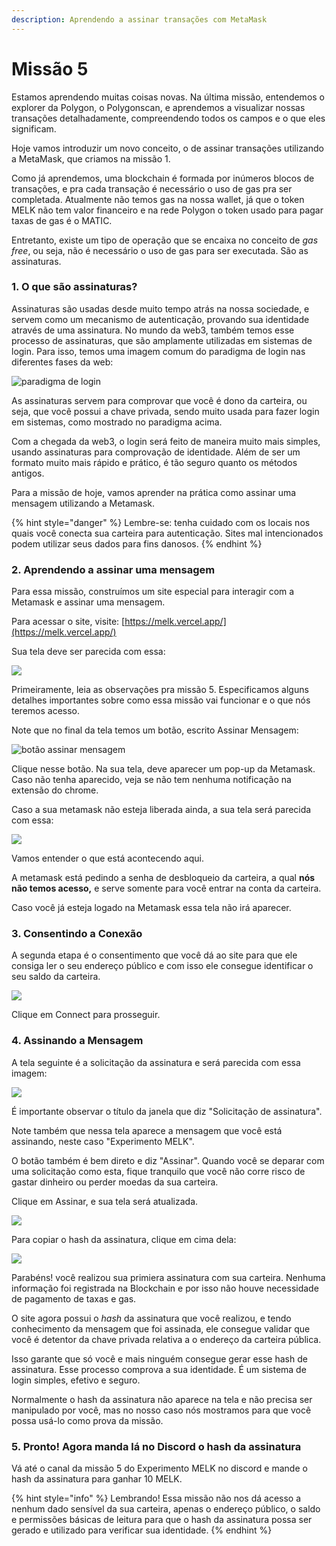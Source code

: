 ```yaml
---
description: Aprendendo a assinar transações com MetaMask
---
```


# Missão 5

Estamos aprendendo muitas coisas novas. Na última missão, entendemos o explorer da Polygon, o Polygonscan, e aprendemos a visualizar nossas transações detalhadamente, compreendendo todos os campos e o que eles significam.

Hoje vamos introduzir um novo conceito, o de assinar transações utilizando a MetaMask, que criamos na missão 1.

Como já aprendemos, uma blockchain é formada por inúmeros blocos de transações, e pra cada transação é necessário o uso de gas pra ser completada. Atualmente não temos gas na nossa wallet, já que o token MELK não tem valor financeiro e na rede Polygon o token usado para pagar taxas de gas é o MATIC.

Entretanto, existe um tipo de operação que se encaixa no conceito de _gas free_, ou seja, não é necessário o uso de gas para ser executada. São as assinaturas.

### 1. O que são assinaturas?

Assinaturas são usadas desde muito tempo atrás na nossa sociedade, e servem como um mecanismo de autenticação, provando sua identidade através de uma assinatura. No mundo da web3, também temos esse processo de assinaturas, que são amplamente utilizadas em sistemas de login. Para isso, temos uma imagem comum do paradigma de login nas diferentes fases da web:

![paradigma de login](<../.gitbook/assets/image (13) (3).png>)

As assinaturas servem para comprovar que você é dono da carteira, ou seja, que você possui a chave privada, sendo muito usada para fazer login em sistemas, como mostrado no paradigma acima.

Com a chegada da web3, o login será feito de maneira muito mais simples, usando assinaturas para comprovação de identidade. Além de ser um formato muito mais rápido e prático, é tão seguro quanto os métodos antigos.

Para a missão de hoje, vamos aprender na prática como assinar uma mensagem utilizando a Metamask.

{% hint style="danger" %}
Lembre-se: tenha cuidado com os locais nos quais você conecta sua carteira para autenticação. Sites mal intencionados podem utilizar seus dados para fins danosos.
{% endhint %}

### 2. Aprendendo a assinar uma mensagem

Para essa missão, construímos um site especial para interagir com a Metamask e assinar uma mensagem.

Para acessar o site, visite: [https://melk.vercel.app/](https://melk.vercel.app/)

Sua tela deve ser parecida com essa:

![](<../.gitbook/assets/image (22) (1).png>)

Primeiramente, leia as observações pra missão 5. Especificamos alguns detalhes importantes sobre como essa missão vai funcionar e o que nós teremos acesso.

Note que no final da tela temos um botão, escrito Assinar Mensagem:

![botão assinar mensagem](../.gitbook/assets/button.jpg)

Clique nesse botão. Na sua tela, deve aparecer um pop-up da Metamask. Caso não tenha aparecido, veja se não tem nenhuma notificação na extensão do chrome.

Caso a sua metamask não esteja liberada ainda, a sua tela será parecida com essa:

![](<../.gitbook/assets/image (4).png>)

Vamos entender o que está acontecendo aqui.

A metamask está pedindo a senha de desbloqueio da carteira, a qual **nós não temos acesso,** e serve somente para você entrar na conta da carteira.

Caso você já esteja logado na Metamask essa tela não irá aparecer.

### 3. Consentindo a Conexão

A segunda etapa é o consentimento que você dá ao site para que ele consiga ler o seu endereço público e com isso ele consegue identificar o seu saldo da carteira.

![](../.gitbook/assets/metamask.jpg)

Clique em Connect para prosseguir.

### 4. Assinando a Mensagem

A tela seguinte é a solicitação da assinatura e será parecida com essa imagem:

![](<../.gitbook/assets/image (24) (3).png>)

É importante observar o título da janela que diz "Solicitação de assinatura".

Note também que nessa tela aparece a mensagem que você está assinando, neste caso "Experimento MELK".

O botão também é bem direto e diz "Assinar". Quando você se deparar com uma solicitação como esta, fique tranquilo que você não corre risco de gastar dinheiro ou perder moedas da sua carteira.

Clique em Assinar, e sua tela será atualizada.

![](<../.gitbook/assets/image (10) (1) (1).png>)

Para copiar o hash da assinatura, clique em cima dela:

![](<../.gitbook/assets/image (5) (1).png>)

Parabéns! você realizou sua primiera assinatura com sua carteira. Nenhuma informação foi registrada na Blockchain e por isso não houve necessidade de pagamento de taxas e gas.

O site agora possui o _hash_ da assinatura que você realizou, e tendo conhecimento da mensagem que foi assinada, ele consegue validar que você é detentor da chave privada relativa a o endereço da carteira pública.

Isso garante que só você e mais ninguém consegue gerar esse hash de assinatura. Esse processo comprova a sua identidade. É um sistema de login simples, efetivo e seguro.

Normalmente o hash da assinatura não aparece na tela e não precisa ser manipulado por você, mas no nosso caso nós mostramos para que você possa usá-lo como prova da missão.

### 5. Pronto! Agora manda lá no Discord o hash da assinatura

Vá até o canal da missão 5 do Experimento MELK no discord e mande o hash da assinatura para ganhar 10 MELK.

{% hint style="info" %}
Lembrando! Essa missão não nos dá acesso a nenhum dado sensível da sua carteira, apenas o endereço público, o saldo e permissões básicas de leitura para que o hash da assinatura possa ser gerado e utilizado para verificar sua identidade.
{% endhint %}
